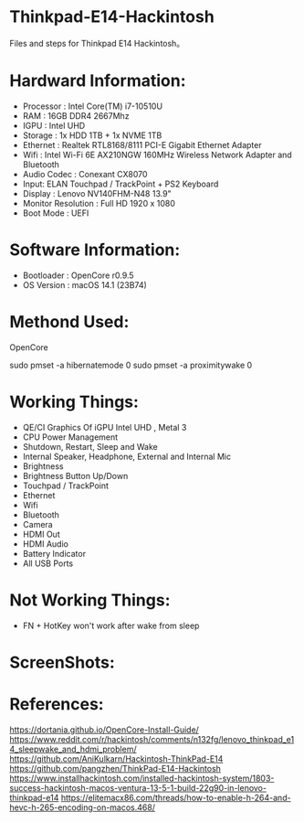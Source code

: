 # Thinkpad-E14-Hackintosh
Files and steps for Thinkpad E14 Hackintosh。

# Hardward Information:
- Processor : Intel Core(TM) i7-10510U
- RAM : 16GB DDR4 2667Mhz
- IGPU : Intel UHD 
- Storage : 1x HDD 1TB + 1x NVME 1TB
- Ethernet : Realtek RTL8168/8111 PCI-E Gigabit Ethernet Adapter
- Wifi : Intel Wi-Fi 6E AX210NGW 160MHz Wireless Network Adapter and Bluetooth
- Audio Codec : Conexant CX8070
- Input: ELAN Touchpad / TrackPoint + PS2 Keyboard
- Display : Lenovo NV140FHM-N48 13.9"
- Monitor Resolution : Full HD 1920 x 1080
- Boot Mode : UEFI

# Software Information:
- Bootloader : OpenCore r0.9.5
- OS Version : macOS 14.1 (23B74)

# Methond Used:
OpenCore

sudo pmset -a hibernatemode 0
sudo pmset -a proximitywake 0

# Working Things:
- QE/CI Graphics Of iGPU Intel UHD , Metal 3
- CPU Power Management
- Shutdown, Restart, Sleep and Wake
- Internal Speaker, Headphone, External and Internal Mic
- Brightness
- Brightness Button Up/Down
- Touchpad / TrackPoint
- Ethernet
- Wifi
- Bluetooth
- Camera
- HDMI Out
- HDMI Audio
- Battery Indicator
- All USB Ports

# Not Working Things:
- FN + HotKey won't work after wake from sleep

# ScreenShots:

# References:
https://dortania.github.io/OpenCore-Install-Guide/
https://www.reddit.com/r/hackintosh/comments/n132fg/lenovo_thinkpad_e14_sleepwake_and_hdmi_problem/
https://github.com/AniKulkarn/Hackintosh-ThinkPad-E14
https://github.com/pangzhen/ThinkPad-E14-Hackintosh
https://www.installhackintosh.com/installed-hackintosh-system/1803-success-hackintosh-macos-ventura-13-5-1-build-22g90-in-lenovo-thinkpad-e14
https://elitemacx86.com/threads/how-to-enable-h-264-and-hevc-h-265-encoding-on-macos.468/
